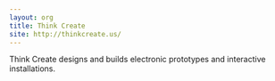 ```yaml
---
layout: org
title: Think Create
site: http://thinkcreate.us/
---
```

Think Create designs and builds electronic prototypes and interactive installations.
